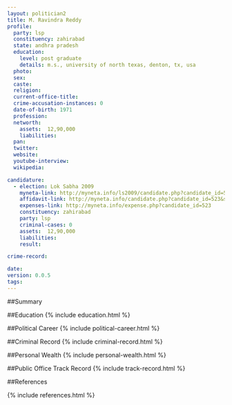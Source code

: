 ```yaml
---
layout: politician2
title: M. Ravindra Reddy
profile: 
  party: lsp
  constituency: zahirabad
  state: andhra pradesh
  education: 
    level: post graduate
    details: m.s., university of north texas, denton, tx, usa
  photo: 
  sex: 
  caste: 
  religion: 
  current-office-title: 
  crime-accusation-instances: 0
  date-of-birth: 1971
  profession: 
  networth: 
    assets:  12,90,000
    liabilities: 
  pan: 
  twitter: 
  website: 
  youtube-interview: 
  wikipedia: 

candidature: 
  - election: Lok Sabha 2009
    myneta-link: http://myneta.info/ls2009/candidate.php?candidate_id=523
    affidavit-link: http://myneta.info/candidate.php?candidate_id=523&scan=original
    expenses-link: http://myneta.info/expense.php?candidate_id=523
    constituency: zahirabad 
    party: lsp
    criminal-cases: 0
    assets:  12,90,000
    liabilities: 
    result:  

crime-record: 

date: 
version: 0.0.5
tags: 
---
```

##Summary


##Education
{% include education.html %}


##Political Career
{% include political-career.html %}


##Criminal Record
{% include criminal-record.html %}


##Personal Wealth
{% include personal-wealth.html %}


##Public Office Track Record
{% include track-record.html %}


##References


{% include references.html %}